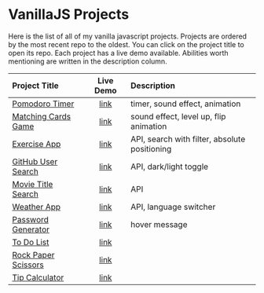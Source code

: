 # VanillaJS Projects

Here is the list of all of my vanilla javascript projects. Projects are ordered by the most recent repo to the oldest. You can click on the project title to open its repo. Each project has a live demo available. Abilities worth mentioning are written in the description column. 


| Project Title | Live Demo | Description |
| :---         |     :---:      |          :--- |
| [Pomodoro Timer](https://github.com/justFae00/Pomodoro)   | [link](https://justfae00.github.io/Pomodoro/)     | timer, sound effect, animation    |
| [Matching Cards Game](https://github.com/justFae00/MatchingCardsGame)     | [link](https://justfae00.github.io/MatchingCardsGame/)       | sound effect, level up, flip animation      |
| [Exercise App](https://github.com/justFae00/ExerciseApp)     | [link](https://justfae00.github.io/ExerciseApp/)       | API, search with filter, absolute positioning      |
| [GitHub User Search](https://github.com/justFae00/GitHubUserSearch)     | [link](https://codepen.io/justFae00/full/oNQVOyp)       | API, dark/light toggle      |
| [Movie Title Search](https://github.com/justFae00/MovieTitleSearch)     | [link](https://codepen.io/justFae00/full/VwVRWje)       | API      |
| [Weather App](https://github.com/justFae00/WeatherApp)     | [link](https://justfae00.github.io/WeatherApp/)       | API, language switcher      |
| [Password Generator](https://github.com/justFae00/PasswordGenerator)     | [link](https://codepen.io/justFae00/full/dyQQopG)       | hover message      |
| [To Do List](https://github.com/justFae00/ToDoList)     | [link](https://codepen.io/justFae00/full/wvQYzjd)       |       |
| [Rock Paper Scissors](https://github.com/justFae00/RockPaperScissors)     | [link](https://justfae00.github.io/RockPaperScissors/)       |       |
| [Tip Calculator](https://github.com/justFae00/tipCalculator)     | [link](https://codepen.io/justFae00/full/ExOpMLp)       |       |



